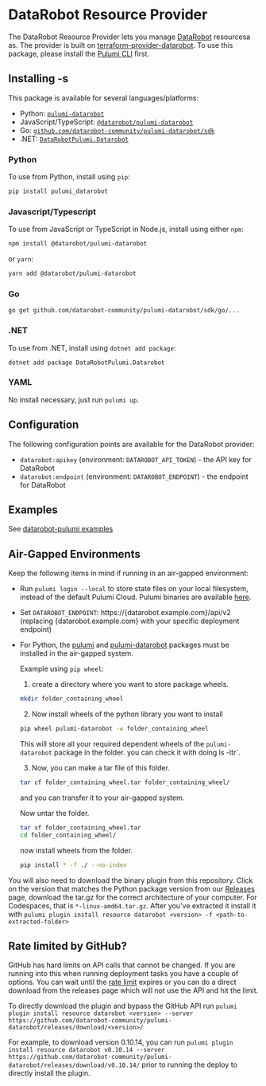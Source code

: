 # DataRobot Resource Provider

The DataRobot Resource Provider lets you manage [DataRobot](https://www.datarobot.com/) resourcesa as.
The provider is built on [terraform-provider-datarobot](https://github.com/datarobot-community/terraform-provider-datarobot).
To use this package, please install the [Pulumi CLI](https://pulumi.io/) first.

## Installing -s

This package is available for several languages/platforms:

- Python: [`pulumi-datarobot`](https://pypi.org/project/pulumi-datarobot/)
- JavaScript/TypeScript: [`@datarobot/pulumi-datarobot`](https://www.npmjs.com/package/@datarobot/pulumi-datarobot)
- Go: [`github.com/datarobot-community/pulumi-datarobot/sdk`](https://pkg.go.dev/github.com/datarobot-community/pulumi-datarobot/sdk)
- .NET: [`DataRobotPulumi.Datarobot`](https://www.nuget.org/packages/DataRobotPulumi.Datarobot)

### Python

To use from Python, install using `pip`:

```bash
pip install pulumi_datarobot
```

### Javascript/Typescript

To use from JavaScript or TypeScript in Node.js, install using either `npm`:

```bash
npm install @datarobot/pulumi-datarobot
```

or `yarn`:

```bash
yarn add @datarobot/pulumi-datarobot
```

### Go

```
go get github.com/datarobot-community/pulumi-datarobot/sdk/go/...
```

### .NET

To use from .NET, install using `dotnet add package`:

```
dotnet add package DataRobotPulumi.Datarobot
```

### YAML

No install necessary, just run `pulumi up`.

## Configuration

The following configuration points are available for the DataRobot provider:

- `datarobot:apikey` (environment: `DATAROBOT_API_TOKEN`) - the API key for DataRobot
- `datarobot:endpoint` (environment: `DATAROBOT_ENDPOINT`) - the endpoint for DataRobot

## Examples

See [datarobot-pulumi examples](https://github.com/datarobot-community/pulumi-datarobot/tree/main/examples)

## Air-Gapped Environments

Keep the following items in mind if running in an air-gapped environment:

- Run `pulumi login --local` to store state files on your local filesystem, instead of the default Pulumi Cloud. Pulumi binaries are available [here](https://www.pulumi.com/docs/iac/download-install/).
- Set `DATAROBOT_ENDPOINT`: https://{datarobot.example.com}/api/v2
    (replacing {datarobot.example.com} with your specific deployment endpoint)
- For Python, the [pulumi](https://pypi.org/project/pulumi/) and [pulumi-datarobot](https://pypi.org/project/pulumi-datarobot/) packages must be installed in the air-gapped system.

    Example using `pip wheel`:

    1. create a directory where you want to store package wheels.

    ```bash
    mkdir folder_containing_wheel
    ```

    2. Now install wheels of the python library you want to install

    ```bash
    pip wheel pulumi-datarobot -w folder_containing_wheel
    ```

    This will store all your required dependent wheels of the `pulumi-datarobot` package in the folder. you can check it with doing ls -ltr`.

    3. Now, you can make a tar file of this folder.

    ```bash
    tar cf folder_containing_wheel.tar folder_containing_wheel/
    ```

    and you can transfer it to your air-gapped system.

    Now untar the folder.

    ```bash
    tar xf folder_containing_wheel.tar
    cd folder_containing_wheel/
    ```

    now install wheels from the folder.

    ```bash
    pip install * -f ./ --no-index
    ```

You will also need to download the binary plugin from this repository. Click on the version that matches the Python package
version from our [Releases](https://github.com/datarobot-community/pulumi-datarobot/releases) page, download the tar.gz
for the correct architecture of your computer. For Codespaces, that is `*-linux-amd64.tar.gz`. After you've extracted it
install it with `pulumi plugin install resource datarobot <version> -f <path-to-extracted-folder>`

## Rate limited by GitHub?

GitHub has hard limits on API calls that cannot be changed. If you are running into this when running deployment tasks
you have a couple of options. You can wait until the [rate limit](https://docs.github.com/en/enterprise-cloud@latest/rest/using-the-rest-api/rate-limits-for-the-rest-api?apiVersion=2022-11-28#primary-rate-limit-for-unauthenticated-users) expires or you can do a direct download from the releases page which will not use the API and hit the limit.

To directly download the plugin and bypass the GitHub API run `pulumi plugin install resource datarobot <version> --server https://github.com/datarobot-community/pulumi-datarobot/releases/download/<version>/`

For example, to download version 0.10.14, you can run `pulumi plugin install resource datarobot v0.10.14 --server https://github.com/datarobot-community/pulumi-datarobot/releases/download/v0.10.14/` prior to running the deploy to directly install the plugin.
